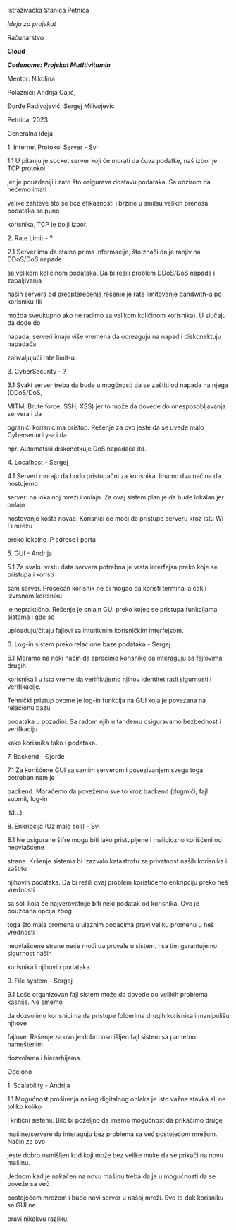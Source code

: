 ﻿<a name="br1"></a> 

Istraživačka Stanica Petnica

*Ideja za projekat*

Računarstvo

**Cloud**

***Codename: Projekat Mutltivitamin***

Mentor: Nikolina

Polaznici: Andrija Gajić,

Đorđe Radivojević, Sergej Milivojević

Petnica, 2023



<a name="br2"></a> 

Generalna ideja

1\. Internet Protokol Server - Svi

1\.1 U pitanju je socket server koji će morati da čuva podatke, naš izbor je TCP protokol

jer je pouzdaniji i zato što osigurava dostavu podataka. Sa obzirom da nećemo imati

velike zahteve što se tiče efikasnosti i brzine u smilsu velikih prenosa podataka sa puno

korisnika, TCP je bolji izbor.

2\. Rate Limit - ?

2\.1 Server ima da stalno prima informacije, što znači da je ranjiv na DDoS/DoS napade

sa velikom količinom podataka. Da bi rešili problem DDoS/DoS napada i zapaljivanja

naših servera od preopterećenja rešenje je rate limitovanje bandwith-a po korisniku (Ili

možda sveukupno ako ne radimo sa velikom količinom korisnika). U slučaju da dođe do

napada, serveri imaju više vremena da odreaguju na napad i diskonektuju napadača

zahvaljujući rate limit-u.

3\. CyberSecurity - ?

3\.1 Svaki server treba da bude u mogćnosti da se zaštiti od napada na njega (DDoS/DoS,

MITM, Brute force, SSH, XSS) jer to može da dovede do onesposobljavanja servera i da

ograniči korisnicima pristup. Rešenje za ovo jeste da se uvede malo Cybersecurity-a i da

npr. Automatski diskonetkuje DoS napadača itd.

4\. Localhost - Sergej

4\.1 Serveri moraju da budu pristupačni za korisnika. Imamo dva načina da hostujemo

server: na lokalnoj mreži i onlajn. Za ovaj sistem plan je da bude lokalan jer onlajn

hostovanje košta novac. Korisnici će moći da pristupe serveru kroz istu Wi-Fi mrežu

preko lokalne IP adrese i porta

5\. GUI - Andrija

5\.1 Za svaku vrstu data servera potrebna je vrsta interfejsa preko koje se pristupa i koristi

sam server. Prosečan korisnik ne bi mogao da koristi terminal a čak i izvrsnom korisniku

je nepraktično. Rešenje je onlajn GUI preko kojeg se pristupa funkcijama sistema i gde se

uploaduju/čitaju fajlovi sa intuitivnim korisničkim interfejsom.



<a name="br3"></a> 

6\. Log-in sistem preko relacione baze podataka - Sergej

6\.1 Moramo na neki način da sprečimo korisnike da interaguju sa fajlovima drugih

korisnika i u isto vreme da verifikujemo njihov identitet radi sigurnosti i verifikacije.

Tehnički pristup ovome je log-in funkcija na GUI koja je povezana na relacionu bazu

podataka u pozadini. Sa radom njih u tandemu osiguravamo bezbednost i verifkaciju

kako korisnika tako i podataka.

7\. Backend - Đjorđe

7\.1 Za korišćene GUI sa samim serverom i povezivanjem svega toga potreban nam je

backend. Moraćemo da povežemo sve to kroz backend (dugmići, fajl submit, log-in

itd…).

8\. Enkripcija (Uz malo soli) - Svi

8\.1 Ne osigurane šifre mogu biti lako pristupljene i maliciozno korišćeni od neovlašćene

strane. Kršenje sistema bi izazvalo katastrofu za privatnost naših korisnika i zaštitu

njihovih podataka. Da bi rešili ovaj problem koristićemo enkripciju preko heš vrednosti

sa soli koja će najverovatnije biti neki podatak od korisnika. Ovo je pouzdana opcija zbog

toga što mala promena u ulaznim podacima pravi veliku promenu u heš vrednosti i

neovlašćene strane neće moći da provale u sistem. I sa tim garantujemo sigurnost naših

korisnika i njihovih podataka.

9\. File system - Sergej

9\.1 Loše organizovan fajl sistem može da dovede do velikih problema kasnije. Ne smemo

da dozvolimo korisnicima da pristupe folderima drugih korisnika i manipulišu njhove

fajlove. Rešenje za ovo je dobro osmišljen fajl sistem sa pametno nameštenim

dozvolama i hierarhijama.

Opciono

1\. Scalability - Andrija

1\.1 Mogućnost proširenja našeg digitalnog oblaka je isto važna stavka ali ne toliko koliko

i kritični sistemi. Bilo bi poželjno da imamo mogućnost da prikačimo druge



<a name="br4"></a> 

mašine/servere da interaguju bez problema sa već postojećom mrežom. Način za ovo

jeste dobro osmišljen kod koji može bez velike muke da se prikači na novu mašinu.

Jednom kad je nakačen na novu mašinu treba da je u mogućnosti da se poveže sa već

postojećom mrežom i bude novi server u našoj mreži. Sve to dok korisniku sa GUI ne

pravi nikakvu razliku.

